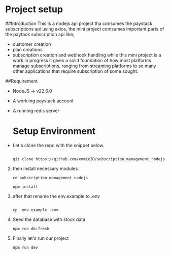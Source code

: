 # Project setup

##Introduction 
This is a nodejs api project tha consumes the paystack subscriptions api using axios, the mini project comsumes important parts of the paytack subscription api like;
* customer creation
* plan creations
* subscription creation and webhook handling
while this mini project is a work in progress it gives a solid foundation of how most platforms manage subscriptions, ranging from streaming platforms to so many other applications
that require subscription of some sought.

 ##Requirement
 * NodeJS -> v22.6.0
 * A workiing paystack account
 * A running redis server

   # Setup Environment

 * Let's clone the repo with the snippet below.
    ````
    
    git clone https://github.com/emmieIO/subscription_management_nodejs
    
    `````
 2. then install necessary modules
    ````
    cd subscription_management_nodejs
    
    npm install
    ````
 4. after that rename the env.example to .env
    ````
    
    cp .env.example .env
    
    ````
5. Seed the database with stock data
   ````
   npm run db:fresh
   ````
6. Finally let's run our project
   ````
   npm run dev
   ````
